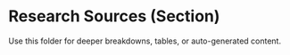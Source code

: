 # Research Sources (Section)

Use this folder for deeper breakdowns, tables, or auto-generated content.
